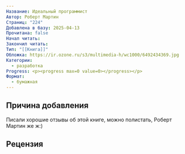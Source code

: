 ```yaml
---
Название: Идеальный программист
Автор: Роберт Мартин
Страниц: "224"
Добавлена в базу: 2025-04-13
Прочитана: false
Начал читать: 
Закончил читать: 
Тип: "[[Книга]]"
Обложка: https://ir.ozone.ru/s3/multimedia-h/wc1000/6492434369.jpg
Категории:
  - разработка
Progress: <p><progress max=0 value=0></progress></p>
Формат:
  - бумажная
---
```

## Причина добавления

Писали хорошие отзывы об этой книге, можно полистать, Роберт Мартин же ж:)


## Рецензия
